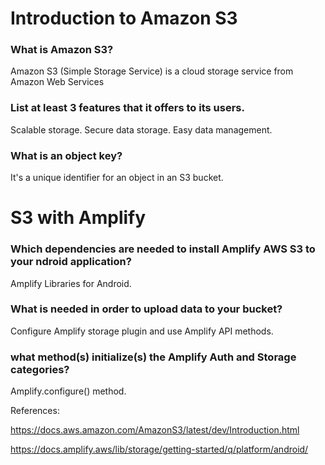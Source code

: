 
# Introduction to Amazon S3

### What is Amazon S3?

Amazon S3 (Simple Storage Service) is a cloud storage service from Amazon Web Services 

### List at least 3 features that it offers to its users.

Scalable storage.
Secure data storage.
Easy data management.

### What is an object key?

It's a unique identifier for an object in an S3 bucket.

# S3 with Amplify

### Which dependencies are needed to install Amplify AWS S3 to your ndroid application?

Amplify Libraries for Android.

### What is needed in order to upload data to your bucket?

Configure Amplify storage plugin and use Amplify API methods.

### what method(s) initialize(s) the Amplify Auth and Storage categories?

Amplify.configure() method.

References:

https://docs.aws.amazon.com/AmazonS3/latest/dev/Introduction.html

https://docs.amplify.aws/lib/storage/getting-started/q/platform/android/




